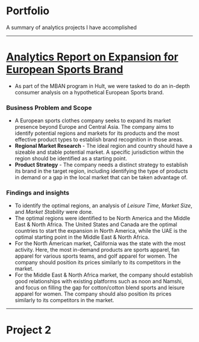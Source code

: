 # Portfolio
A summary of analytics projects I have accomplished

---

# [Analytics Report on Expansion for European Sports Brand](https://github.com/audreyanne96/Hult-MBAN-Projects/tree/main/Python/Expansion%20Analysis%20for%20European%20Sports%20Brand)
- As part of the MBAN program in Hult, we were tasked to do an in-depth consumer analysis on a hypothetical European Sports brand.
### Business Problem and Scope
- A European sports clothes company seeks to expand its market presence beyond Europe and Central Asia. The company aims to identify potential regions and markets for its products and the most effective product types to establish brand recognition in those areas.
- **Regional Market Research** - The ideal region and country should have a sizeable and stable potential market. A specific jurisdiction within the region should be identified as a starting point.
- **Product Strategy** - The company needs a distinct strategy to establish its brand in the target region, including identifying the type of products in demand or a gap in the local market that can be taken advantage of.
### Findings and insights
- To identify the optimal regions, an analysis of *Leisure Time*, *Market Size*, and *Market Stability* were done. 
[](images/overallanalysis-regional.png)
- The optimal regions were identified to be North America and the Middle East & North Africa. The United States and Canada are the optimal countries to start the expansion in North America, while the UAE is the optimal starting point in the Middle East & North Africa.
[](images/overallanalysis-regional2.png)
- For the North American market, California was the state with the most activity. Here, the most in-demand products are sports apparel, fan apparel for various sports teams, and golf apparel for women. The company should position its prices similarly to its competitors in the market.
[](images/usstates.png)
[](images/uscademand.png)
- For the Middle East & North Africa market, the company should establish good relationships with existing platforms such as noon and Namshi, and focus on filling the gap for cotton/cotton blend sports and leisure apparel for women. The company should also position its prices similarly to its competitors in the market.
[](images/meuaedemand.png)

---

# Project 2
